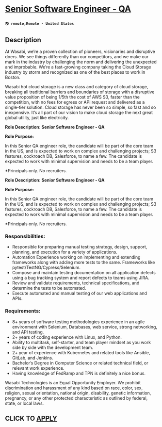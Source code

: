 # [Senior Software Engineer - QA](https://www.remotewlb.com/apply/senior-software-engineer-qa)  
###  
#### `🌎 remote,Remote - United States`  

## Description

At Wasabi, we’re a proven collection of pioneers, visionaries and disruptive doers. We see things differently than our competitors, and we make our mark in the industry by challenging the norm and delivering the unexpected and improbable. We’re a fast-growing company taking the Cloud Storage industry by storm and recognized as one of the best places to work in Boston.

Wasabi hot cloud storage is a new class and category of cloud storage, breaking all traditional barriers and boundaries of storage with a disruptive value proposition of being 1/5th the cost of AWS S3, faster than the competition, with no fees for egress or API request and delivered as a single-tier solution. Cloud storage has never been so simple, so fast and so inexpensive. It’s all part of our vision to make cloud storage the next great global utility, just like electricity.

  

 **Role Description: Senior Software Engineer - QA**

  

 **Role Purpose:**

  

In this Senior QA engineer role, the candidate will be part of the core team in the US, and is expected to work on complex and challenging projects; S3 features, cockroach DB, Salesforce, to name a few. The candidate is expected to work with minimal supervision and needs to be a team player.

  

*Principals only. No recruiters.

  

 **Role Description: Senior Software Engineer - QA**

  

 **Role Purpose:**

  

In this Senior QA engineer role, the candidate will be part of the core team in the US, and is expected to work on complex and challenging projects; S3 features, cockroach DB, Salesforce, to name a few. The candidate is expected to work with minimal supervision and needs to be a team player.

  

*Principals only. No recruiters.

  

### Responsibilities:

* Responsible for preparing manual testing strategy, design, support, planning, and execution for a variety of applications. 
* Automation Experience working on implementing and extending frameworks along with adding more tests to the same. Frameworks like pytest/TestNG/Cypress/Selenium.
* Compose and maintain testing documentation on all application defects using a bug tracking system and report defects to teams using JIRA. 
* Review and validate requirements, technical specifications, and determine the tests to be automated. 
* Execute automated and manual testing of our web applications and APIs.

  

### Requirements:

* 8+ years of software testing methodologies experience in an agile environment with Selenium, Databases, web service, strong networking, and API testing. 
* 2+ years of coding experience with Linux, and Python. 
* Ability to multitask, self-starter, and team player mindset as you work side by side with the development team. 
* 2+ year of experience with Kubernetes and related tools like Ansible, GitLab, and Jenkins. 
* Bachelor’s Degree in Computer Science or related technical field, or relevant work experience. 
* Having knowledge of FedRamp and TPN is definitely a nice bonus. 

  

Wasabi Technologies is an Equal Opportunity Employer. We prohibit discrimination and harassment of any kind based on race, color, sex, religion, sexual orientation, national origin, disability, genetic information, pregnancy, or any other protected characteristic as outlined by federal, state, or local laws.

  
## CLICK TO [APPLY](https://www.remotewlb.com/apply/senior-software-engineer-qa)

